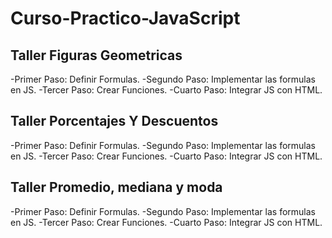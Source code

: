 # Curso-Practico-JavaScript

## Taller Figuras Geometricas

-Primer Paso: Definir Formulas.
-Segundo Paso: Implementar las formulas en JS.
-Tercer Paso: Crear Funciones.
-Cuarto Paso: Integrar JS con HTML.

## Taller Porcentajes Y Descuentos

-Primer Paso: Definir Formulas.
-Segundo Paso: Implementar las formulas en JS.
-Tercer Paso: Crear Funciones.
-Cuarto Paso: Integrar JS con HTML.

## Taller Promedio, mediana y moda

-Primer Paso: Definir Formulas.
-Segundo Paso: Implementar las formulas en JS.
-Tercer Paso: Crear Funciones.
-Cuarto Paso: Integrar JS con HTML.